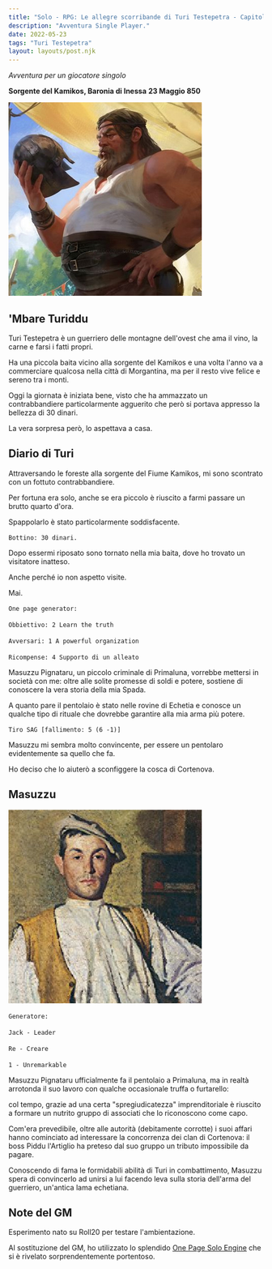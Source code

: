 ```yaml
---
title: "Solo - RPG: Le allegre scorribande di Turi Testepetra - Capitolo 1"
description: "Avventura Single Player."
date: 2022-05-23
tags: "Turi Testepetra"
layout: layouts/post.njk
---
```


_Avventura per un giocatore singolo_

**Sorgente del Kamikos, Baronia di Inessa**
**23 Maggio 850**

![turi](/img/turi.jpg)

## 'Mbare Turiddu

Turi Testepetra è un guerriero delle montagne dell'ovest che ama il vino, la carne e farsi i fatti propri.

Ha una piccola baita vicino alla sorgente del Kamikos e una volta l'anno va a commerciare qualcosa nella città di Morgantina, ma per il resto vive felice e sereno tra i monti.

Oggi la giornata è iniziata bene, visto che ha ammazzato un contrabbandiere particolarmente agguerito che però si portava appresso la bellezza di 30 dinari.

La vera sorpresa però, lo aspettava a casa.

## Diario di Turi

Attraversando le foreste alla sorgente del Fiume Kamikos, mi sono scontrato con un fottuto contrabbandiere.

Per fortuna era solo, anche se era piccolo è riuscito a farmi passare un brutto quarto d'ora.

Spappolarlo è stato particolarmente soddisfacente.

```
Bottino: 30 dinari.
```

Dopo essermi riposato sono tornato nella mia baita, dove ho trovato un visitatore inatteso.

Anche perché io non aspetto visite.

Mai.

```
One page generator:

Obbiettivo: 2 Learn the truth

Avversari: 1 A powerful organization

Ricompense: 4 Supporto di un alleato
```

Masuzzu Pignataru, un piccolo criminale di Primaluna, vorrebbe mettersi in società con me: oltre alle solite promesse di soldi e potere, sostiene di conoscere la vera storia della mia Spada.

A quanto pare il pentolaio è stato nelle rovine di Echetia e conosce un qualche tipo di rituale che dovrebbe garantire alla mia arma più potere.

```
Tiro SAG [fallimento: 5 (6 -1)]
```

Masuzzu mi sembra molto convincente, per essere un pentolaro evidentemente sa quello che fa.

Ho deciso che lo aiuterò a sconfiggere la cosca di Cortenova.

## Masuzzu

![masuzzu](/img/masuzzu.jpg)

```
Generatore:

Jack - Leader

Re - Creare

1 - Unremarkable
```

Masuzzu Pignataru ufficialmente fa il pentolaio a Primaluna, ma in realtà arrotonda il suo lavoro con qualche occasionale truffa o furtarello:

col tempo, grazie ad una certa "spregiudicatezza" imprenditoriale è riuscito a formare un nutrito gruppo di associati che lo riconoscono come capo.

Com'era prevedibile, oltre alle autorità (debitamente corrotte) i suoi affari hanno cominciato ad interessare la concorrenza dei clan di Cortenova: il boss Piddu l'Artiglio ha preteso dal suo gruppo un tributo impossibile da pagare.

Conoscendo di fama le formidabili abilità di Turi in combattimento, Masuzzu spera di convincerlo ad unirsi a lui facendo leva sulla storia dell'arma del guerriero, un'antica lama echetiana.

## Note del GM

Esperimento nato su Roll20 per testare l'ambientazione.

Al sostituzione del GM, ho utilizzato lo splendido [One Page Solo Engine](https://inflatablestudios.itch.io/one-page-solo-engine) che si è rivelato sorprendentemente portentoso.
